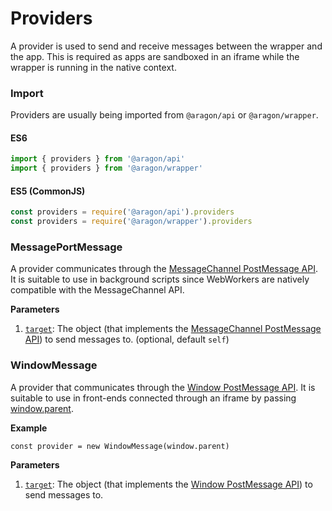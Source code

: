 # Providers



A provider is used to send and receive messages between the wrapper and the app. This is required as apps are sandboxed in an iframe while the wrapper is running in the native context.

### Import <a href="#import" id="import"></a>

Providers are usually being imported from `@aragon/api` or `@aragon/wrapper`.

#### ES6 <a href="#es6" id="es6"></a>

```js
import { providers } from '@aragon/api'
import { providers } from '@aragon/wrapper'
```

#### ES5 (CommonJS) <a href="#es5-commonjs" id="es5-commonjs"></a>

```js
const providers = require('@aragon/api').providers
const providers = require('@aragon/wrapper').providers
```

### MessagePortMessage <a href="#messageportmessage" id="messageportmessage"></a>

A provider communicates through the [MessageChannel PostMessage API](https://developer.mozilla.org/en-US/docs/Web/API/MessagePort/postMessage). It is suitable to use in background scripts since WebWorkers are natively compatible with the MessageChannel API.

**Parameters**

1. [`target`](https://hack.aragon.org/docs/%60Object%60): The object (that implements the [MessageChannel PostMessage API](https://developer.mozilla.org/en-US/docs/Web/API/MessagePort/postMessage)) to send messages to. (optional, default `self`)

### WindowMessage <a href="#windowmessage" id="windowmessage"></a>

A provider that communicates through the [Window PostMessage API](https://developer.mozilla.org/en-US/docs/Web/API/Window/postMessage). It is suitable to use in front-ends connected through an iframe by passing [window.parent](https://developer.mozilla.org/en-US/docs/Web/API/Window/parent).

**Example**

```
const provider = new WindowMessage(window.parent)
```

**Parameters**

1. [`target`](https://hack.aragon.org/docs/%60Object%60): The object (that implements the [Window PostMessage API](https://developer.mozilla.org/en-US/docs/Web/API/Window/postMessage)) to send messages to.
